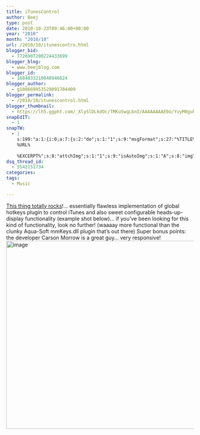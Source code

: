 ```yaml
---
title: iTunesControl
author: Beej
type: post
date: 2010-10-23T09:46:00+00:00
year: "2010"
month: "2010/10"
url: /2010/10/itunescontro.html
blogger_bid:
  - 7726907200224433699
blogger_blog:
  - www.beejblog.com
blogger_id:
  - 1684033210048946624
blogger_author:
  - g108669953529091704409
blogger_permalink:
  - /2010/10/itunescontrol.html
blogger_thumbnail:
  - https://lh5.ggpht.com/_XlySlDLkdOc/TMKu5wqLbnI/AAAAAAAAE0o/YvyM0guh-FQ/image_thumb%5B16%5D.png?imgmax=800
snapEdIT:
  - 1
snapTW:
  - |
    s:199:"a:1:{i:0;a:7:{s:2:"do";s:1:"1";s:9:"msgFormat";s:27:"%TITLE%
    %URL%
    
    %EXCERPT%";s:8:"attchImg";s:1:"1";s:9:"isAutoImg";s:1:"A";s:8:"imgToUse";s:0:"";s:9:"isAutoURL";s:1:"A";s:8:"urlToUse";s:0:"";}}";
dsq_thread_id:
  - 5542151734
categories:
tags:
  - Music

---
```

<a href="https://itunescontrol.com/" target="_blank">This thing totally rocks</a>!… essentially flawless implementation of global hotkeys plugin to control iTunes and also sweet configurable heads-up-display functionality (example shot below)… if you’ve been looking for this kind of functionality, look no further! (waaaay more functional than the clunky Aqua-Soft mmKeys.dll plugin that’s out there) Super bonus points: the developer Carson Morrow is a great guy… very responsive! [<img style="background-image: none; border-bottom: 0px; border-left: 0px; padding-left: 0px; padding-right: 0px; display: inline; border-top: 0px; border-right: 0px; padding-top: 0px" title="image" border="0" alt="image" src="https://lh5.ggpht.com/_XlySlDLkdOc/TMKu5wqLbnI/AAAAAAAAE0o/YvyM0guh-FQ/image_thumb%5B16%5D.png?imgmax=800" width="773" height="504" />][1]

 [1]: https://lh3.ggpht.com/_XlySlDLkdOc/TMKu4kEyHnI/AAAAAAAAE0k/ZJgboBFngBA/s1600-h/image%5B26%5D.png